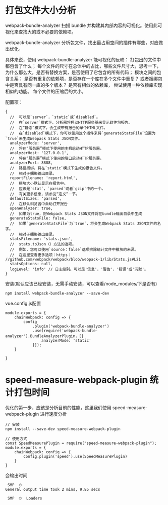 

# 打包文件大小分析

webpack-bundle-analyzer 扫描 bundle 并构建其内部内容的可视化。使用此可视化来查找大的或不必要的依赖项。

webpack-bundle-analyzer 分析包文件，找出最占用空间的插件有哪些，对应做出优化。

具体来说，使用 webpack-bundle-analyzer 能可视化的反映：
打包出的文件中都包含了什么；
每个文件的尺寸在总体中的占比，哪些文件尺寸大，思考一下，为什么那么大，是否有替换方案，是否使用了它包含的所有代码；
模块之间的包含关系；
是否有重复的依赖项，是否存在一个库在多个文件中重复？ 或者捆绑包中是否具有同一库的多个版本？
是否有相似的依赖库， 尝试使用一种依赖库实现相似的功能。
每个文件的压缩后的大小。


配置项：
```
{
  //  可以是`server`，`static`或`disabled`。
  //  在`server`模式下，分析器将启动HTTP服务器来显示软件包报告。
  //  在“静态”模式下，会生成带有报告的单个HTML文件。
  //  在`disabled`模式下，你可以使用这个插件来将`generateStatsFile`设置为`true`来生成Webpack Stats JSON文件。
  analyzerMode: 'server',
  //  将在“服务器”模式下使用的主机启动HTTP服务器。
  analyzerHost: '127.0.0.1',
  //  将在“服务器”模式下使用的端口启动HTTP服务器。
  analyzerPort: 8888, 
  //  路径捆绑，将在`static`模式下生成的报告文件。
  //  相对于捆绑输出目录。
  reportFilename: 'report.html',
  //  模块大小默认显示在报告中。
  //  应该是`stat`，`parsed`或者`gzip`中的一个。
  //  有关更多信息，请参见“定义”一节。
  defaultSizes: 'parsed',
  //  在默认浏览器中自动打开报告
  openAnalyzer: true,
  //  如果为true，则Webpack Stats JSON文件将在bundle输出目录中生成
  generateStatsFile: false, 
  //  如果`generateStatsFile`为`true`，将会生成Webpack Stats JSON文件的名字。
  //  相对于捆绑输出目录。
  statsFilename: 'stats.json',
  //  stats.toJson（）方法的选项。
  //  例如，您可以使用`source：false`选项排除统计文件中模块的来源。
  //  在这里查看更多选项：https：  //github.com/webpack/webpack/blob/webpack-1/lib/Stats.js#L21
  statsOptions: null,
  logLevel: 'info' // 日志级别。可以是'信息'，'警告'，'错误'或'沉默'。
}
```

安装(默认应该已经安装，无需手动安装，可以查看/node_modules/下是否有)
```
npm install webpack-bundle-analyzer --save-dev
```

vue.config.js配置
```
module.exports = {
    chainWebpack: config => {
        config
            .plugin('webpack-bundle-analyzer')
            .use(require('webpack-bundle-analyzer').BundleAnalyzerPlugin，[{
				analyzerMode: 'static'
			}]);
    }

}
```



# speed-measure-webpack-plugin 统计打包时间


优化的第一步，应该是分析目前的性能，这里我们使用 speed-measure-webpack-plugin 进行速度分析


```
// 安装
npm install --save-dev speed-measure-webpack-plugin
```
```
// 使用方式
const SpeedMeasurePlugin = require("speed-measure-webpack-plugin");
module.exports = {
	chainWebpack: config => {
		config.plugin('speed').use(SpeedMeasurePlugin)
	}
}
```

会输出时间
```
 SMP  ⏱
General output time took 2 mins, 9.85 secs

 SMP  ⏱  Loaders
```



